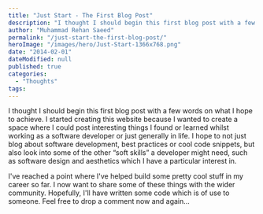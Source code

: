 ```yaml
---
title: "Just Start - The First Blog Post"
description: "I thought I should begin this first blog post with a few words on what I hope to achieve."
author: "Muhammad Rehan Saeed"
permalink: "/just-start-the-first-blog-post/"
heroImage: "/images/hero/Just-Start-1366x768.png"
date: "2014-02-01"
dateModified: null
published: true
categories:
  - "Thoughts"
tags:
---
```


I thought I should begin this first blog post with a few words on what I hope to achieve. I started creating this website because I wanted to create a space where I could post interesting things I found or learned whilst working as a software developer or just generally in life. I hope to not just blog about software development, best practices or cool code snippets, but also look into some of the other “soft skills” a developer might need, such as software design and aesthetics which I have a particular interest in.

I've reached a point where I've helped build some pretty cool stuff in my career so far. I now want to share some of these things with the wider community. Hopefully, I'll have written some code which is of use to someone. Feel free to drop a comment now and again…
